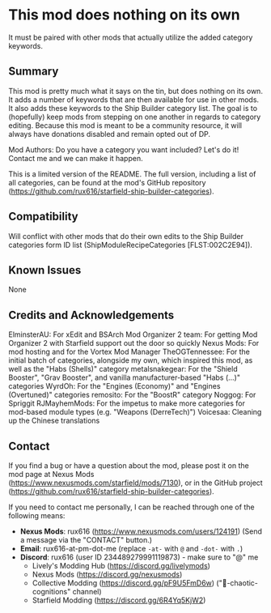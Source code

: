 This mod does nothing on its own
=====
It must be paired with other mods that actually utilize the added category keywords.

Summary
-----
This mod is pretty much what it says on the tin, but does nothing on its own. It adds a number of keywords that are then available for use in other mods. It also adds these keywords to the Ship Builder category list. The goal is to (hopefully) keep mods from stepping on one another in regards to category editing. Because this mod is meant to be a community resource, it will always have donations disabled and remain opted out of DP.

Mod Authors: Do you have a category you want included? Let's do it! Contact me and we can make it happen.

This is a limited version of the README. The full version, including a list of all categories, can be found at the mod's GitHub repository (https://github.com/rux616/starfield-ship-builder-categories).

Compatibility
-----
Will conflict with other mods that do their own edits to the Ship Builder categories form ID list (ShipModuleRecipeCategories [FLST:002C2E94]).

Known Issues
-----
None


Credits and Acknowledgements
-----
ElminsterAU: For xEdit and BSArch
Mod Organizer 2 team: For getting Mod Organizer 2 with Starfield support out the door so quickly
Nexus Mods: For mod hosting and for the Vortex Mod Manager
TheOGTennessee: For the initial batch of categories, alongside my own, which inspired this mod, as well as the "Habs (Shells)" category
metalsnakegear: For the "Shield Booster", "Grav Booster", and vanilla manufacturer-based "Habs (...)" categories
WyrdOh: For the "Engines (Economy)" and "Engines (Overtuned)" categories
remosito: For the "BoostR" category
Noggog: For Spriggit
RJMayhemMods: For the impetus to make more categories for mod-based module types (e.g. "Weapons (DerreTech)")
Voicesaa: Cleaning up the Chinese translations


Contact
-----
If you find a bug or have a question about the mod, please post it on the mod page at Nexus Mods (https://www.nexusmods.com/starfield/mods/7130), or in the GitHub project (https://github.com/rux616/starfield-ship-builder-categories).

If you need to contact me personally, I can be reached through one of the following means:
- **Nexus Mods**:  rux616 (https://www.nexusmods.com/users/124191) (Send a message via the "CONTACT" button.)
- **Email**: rux616-at-pm-dot-me (replace `-at-` with `@` and `-dot-` with `.`)
- **Discord**: rux616 (user ID 234489279991119873) - make sure to "@" me
    - Lively's Modding Hub (https://discord.gg/livelymods)
    - Nexus Mods (https://discord.gg/nexusmods)
    - Collective Modding (https://discord.gg/pF9U5FmD6w) ("🔧-chaotic-cognitions" channel)
    - Starfield Modding (https://discord.gg/6R4Yq5KjW2)
